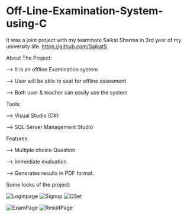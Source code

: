 # Off-Line-Examination-System-using-C

It was a joint project with my teammate Saikat Sharma in 3rd year of my university life. https://github.com/SaikatS

About The Project: 

--> It is an offline Examination system

--> User will be able to seat for offline assesment

--> Both user & teacher can easily use the system

Tools:

--> Visual Studio (C#)

--> SQL Server Management Studio


Features:

--> Multiple choice Question.

--> Immediate evaluation.

--> Generates results in PDF format.


Some looks of the project:


![Loginpage](https://user-images.githubusercontent.com/79602399/126913531-caeec7ad-55e5-417e-979e-382f7f306188.PNG)
![Signup](https://user-images.githubusercontent.com/79602399/126913539-9ea8e29c-2edb-401e-955e-964f920a07de.PNG)
![QSet](https://user-images.githubusercontent.com/79602399/126913542-78adb174-a7e4-4e58-8372-6350f77cdf9a.PNG)

![ExamPage](https://user-images.githubusercontent.com/79602399/126913545-ecd5139e-9cba-41a2-ae66-f861a7e97ba5.PNG)
![ResultPage](https://user-images.githubusercontent.com/79602399/126913552-96d76c6e-066f-4ac5-ab90-efea2bec816b.PNG)
